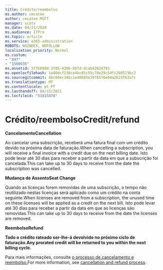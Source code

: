 ```yaml
---
title: Crédito/reembolso
ms.author: cmcatee
author: cmcatee-MSFT
manager: scotv
ms.date: 04/21/2020
ms.audience: ITPro
ms.topic: article
ms.service: o365-administration
ROBOTS: NOINDEX, NOFOLLOW
localization_priority: Normal
ms.custom:
- "897"
- "1500035"
ms.assetid: 5f76890d-3f85-430b-95fd-dcab42624745
ms.openlocfilehash: 1e40dcf238ce4bc05c55c78e29c54fc260523bc2
ms.sourcegitcommit: 8bc60ec34bc1e40685e3976576e04a2623f63a7c
ms.translationtype: MT
ms.contentlocale: pt-PT
ms.lasthandoff: 04/15/2021
ms.locfileid: "51815878"
---
```

# <a name="creditrefund"></a><span data-ttu-id="8b4e4-102">Crédito/reembolso</span><span class="sxs-lookup"><span data-stu-id="8b4e4-102">Credit/refund</span></span>

<span data-ttu-id="8b4e4-103">**Cancelamento**</span><span class="sxs-lookup"><span data-stu-id="8b4e4-103">**Cancellation**</span></span>
  
<span data-ttu-id="8b4e4-104">Ao cancelar uma subscrição, receberá uma fatura final com um crédito devido na próxima data de faturação.</span><span class="sxs-lookup"><span data-stu-id="8b4e4-104">When cancelling a subscription, you will receive a final invoice with a credit due on the next billing date.</span></span> <span data-ttu-id="8b4e4-105">Isto pode levar até 30 dias para receber a partir da data em que a subscrição foi cancelada.</span><span class="sxs-lookup"><span data-stu-id="8b4e4-105">This can take up to 30 days to receive from the date the subscription was cancelled.</span></span>
  
<span data-ttu-id="8b4e4-106">**Mudança de Assento**</span><span class="sxs-lookup"><span data-stu-id="8b4e4-106">**Seat Change**</span></span>
  
<span data-ttu-id="8b4e4-107">Quando as licenças forem removidas de uma subscrição, o tempo não reutilizado nestas licenças será aplicado como um crédito na conta seguinte.</span><span class="sxs-lookup"><span data-stu-id="8b4e4-107">When licenses are removed from a subscription, the unused time on these licenses will be applied as a credit on the next bill.</span></span> <span data-ttu-id="8b4e4-108">Isto pode levar até 30 dias para receber a partir da data em que as licenças são removidas.</span><span class="sxs-lookup"><span data-stu-id="8b4e4-108">This can take up to 30 days to receive from the date the licenses are removed.</span></span>

<span data-ttu-id="8b4e4-109">**Reembolso**</span><span class="sxs-lookup"><span data-stu-id="8b4e4-109">**Refund**</span></span>

<span data-ttu-id="8b4e4-110">**Todo o crédito rateado ser-lhe-á devolvido no próximo ciclo de faturação.**</span><span class="sxs-lookup"><span data-stu-id="8b4e4-110">**Any prorated credit will be returned to you within the next billing cycle.**</span></span>

<span data-ttu-id="8b4e4-111">Para mais informações, consulte [o processo de cancelamento e reembolso.](https://docs.microsoft.com/microsoft-365/commerce/subscriptions/cancel-your-subscription?view=o365-worldwide)</span><span class="sxs-lookup"><span data-stu-id="8b4e4-111">For more information, see [cancellation and refund process](https://docs.microsoft.com/microsoft-365/commerce/subscriptions/cancel-your-subscription?view=o365-worldwide).</span></span> 

